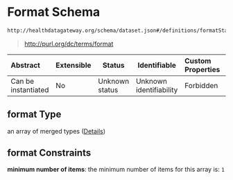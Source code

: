 # Format Schema

```txt
http://healthdatagateway.org/schema/dataset.json#/definitions/formatStandards/properties/format
```




> <http://purl.org/dc/terms/format> 
>

| Abstract            | Extensible | Status         | Identifiable            | Custom Properties | Additional Properties | Access Restrictions | Defined In                                                                 |
| :------------------ | ---------- | -------------- | ----------------------- | :---------------- | --------------------- | ------------------- | -------------------------------------------------------------------------- |
| Can be instantiated | No         | Unknown status | Unknown identifiability | Forbidden         | Allowed               | none                | [dataset.schema.json\*](../out/dataset.schema.json "open original schema") |

## format Type

an array of merged types ([Details](dataset-definitions-formatstandards-properties-format-items.md))

## format Constraints

**minimum number of items**: the minimum number of items for this array is: `1`

